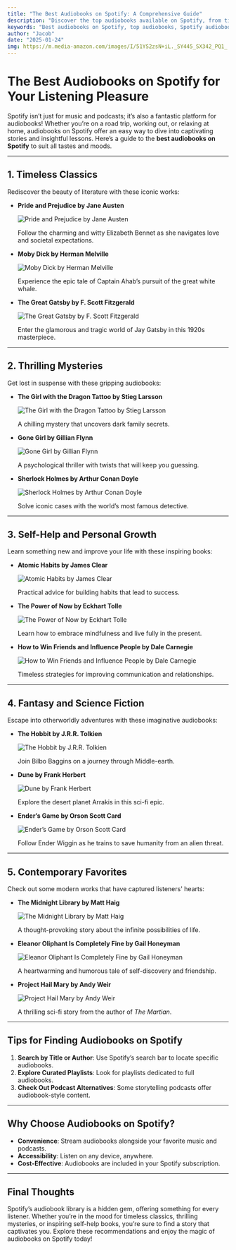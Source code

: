 ```yaml
---
title: "The Best Audiobooks on Spotify: A Comprehensive Guide"
description: "Discover the top audiobooks available on Spotify, from timeless classics to thrilling mysteries and inspiring self-help books."
keywords: "Best audiobooks on Spotify, top audiobooks, Spotify audiobooks, classic audiobooks, mystery audiobooks, self-help audiobooks"
author: "Jacob"
date: "2025-01-24"
img: https://m.media-amazon.com/images/I/51YS2zsN+iL._SY445_SX342_PQ1_.jpg
---
```


# The Best Audiobooks on Spotify for Your Listening Pleasure

Spotify isn’t just for music and podcasts; it’s also a fantastic platform for audiobooks! Whether you’re on a road trip, working out, or relaxing at home, audiobooks on Spotify offer an easy way to dive into captivating stories and insightful lessons. Here’s a guide to the **best audiobooks on Spotify** to suit all tastes and moods.

---

## **1. Timeless Classics**

Rediscover the beauty of literature with these iconic works:

- **Pride and Prejudice by Jane Austen**  

  ![Pride and Prejudice by Jane Austen](https://m.media-amazon.com/images/I/912-WY0+cmL._SY522_.jpg)

  Follow the charming and witty Elizabeth Bennet as she navigates love and societal expectations.

- **Moby Dick by Herman Melville**  

  ![Moby Dick by Herman Melville](https://m.media-amazon.com/images/I/71hoT+tt7CL._SY522_.jpg)

  Experience the epic tale of Captain Ahab’s pursuit of the great white whale.

- **The Great Gatsby by F. Scott Fitzgerald**  

  ![The Great Gatsby by F. Scott Fitzgerald](https://m.media-amazon.com/images/I/61dRoDRubtL._SY522_.jpg)

  Enter the glamorous and tragic world of Jay Gatsby in this 1920s masterpiece.

---

## **2. Thrilling Mysteries**

Get lost in suspense with these gripping audiobooks:

- **The Girl with the Dragon Tattoo by Stieg Larsson**  

  ![The Girl with the Dragon Tattoo by Stieg Larsson](https://m.media-amazon.com/images/I/51L+3fbhYML._SY445_SX342_PQ1_.jpg)

  A chilling mystery that uncovers dark family secrets.

- **Gone Girl by Gillian Flynn**  

  ![Gone Girl by Gillian Flynn](https://m.media-amazon.com/images/I/71jZzl2qXEL._SY522_.jpg)

  A psychological thriller with twists that will keep you guessing.

- **Sherlock Holmes by Arthur Conan Doyle**  

  ![Sherlock Holmes by Arthur Conan Doyle](https://m.media-amazon.com/images/I/51U2nyQ0k1L._SY445_SX342_PQ1_.jpg)

  Solve iconic cases with the world’s most famous detective.

---

## **3. Self-Help and Personal Growth**

Learn something new and improve your life with these inspiring books:

- **Atomic Habits by James Clear**  

  ![Atomic Habits by James Clear](https://m.media-amazon.com/images/I/51804brpYeL._SY445_SX342_PQ1_.jpg)

  Practical advice for building habits that lead to success.

- **The Power of Now by Eckhart Tolle**  

  ![The Power of Now by Eckhart Tolle](https://m.media-amazon.com/images/I/410hw6Q5a9L._SY445_SX342_PQ1_.jpg)

  Learn how to embrace mindfulness and live fully in the present.

- **How to Win Friends and Influence People by Dale Carnegie**  

  ![How to Win Friends and Influence People by Dale Carnegie](https://m.media-amazon.com/images/I/41OksZQYt+L._SY445_SX342_PQ1_.jpg)

  Timeless strategies for improving communication and relationships.

---

## **4. Fantasy and Science Fiction**

Escape into otherworldly adventures with these imaginative audiobooks:

- **The Hobbit by J.R.R. Tolkien**  

  ![The Hobbit by J.R.R. Tolkien](https://m.media-amazon.com/images/I/61Ng-W9EhBL._SY445_SX342_PQ1_.jpg)

  Join Bilbo Baggins on a journey through Middle-earth.

- **Dune by Frank Herbert**  

  ![Dune by Frank Herbert](https://m.media-amazon.com/images/I/41NUm7W1nNL._SY445_SX342_PQ1_.jpg)

  Explore the desert planet Arrakis in this sci-fi epic.

- **Ender’s Game by Orson Scott Card**  

  ![Ender’s Game by Orson Scott Card](https://m.media-amazon.com/images/I/91T-14y8aTL._SY522_.jpg)

  Follow Ender Wiggin as he trains to save humanity from an alien threat.

---

## **5. Contemporary Favorites**

Check out some modern works that have captured listeners' hearts:

- **The Midnight Library by Matt Haig**  

  ![The Midnight Library by Matt Haig](https://m.media-amazon.com/images/I/519oM5hbD1L._SY445_SX342_PQ1_.jpg)

  A thought-provoking story about the infinite possibilities of life.

- **Eleanor Oliphant Is Completely Fine by Gail Honeyman** 

  ![Eleanor Oliphant Is Completely Fine by Gail Honeyman](https://m.media-amazon.com/images/I/81NamvANplL._SY522_.jpg)

  A heartwarming and humorous tale of self-discovery and friendship.

- **Project Hail Mary by Andy Weir**  

  ![Project Hail Mary by Andy Weir](https://m.media-amazon.com/images/I/51YS2zsN+iL._SY445_SX342_PQ1_.jpg)

  A thrilling sci-fi story from the author of *The Martian*.

---

## **Tips for Finding Audiobooks on Spotify**

1. **Search by Title or Author**: Use Spotify’s search bar to locate specific audiobooks.
2. **Explore Curated Playlists**: Look for playlists dedicated to full audiobooks.
3. **Check Out Podcast Alternatives**: Some storytelling podcasts offer audiobook-style content.

---

## **Why Choose Audiobooks on Spotify?**

- **Convenience**: Stream audiobooks alongside your favorite music and podcasts.
- **Accessibility**: Listen on any device, anywhere.
- **Cost-Effective**: Audiobooks are included in your Spotify subscription.

---

## **Final Thoughts**

Spotify’s audiobook library is a hidden gem, offering something for every listener. Whether you’re in the mood for timeless classics, thrilling mysteries, or inspiring self-help books, you’re sure to find a story that captivates you. Explore these recommendations and enjoy the magic of audiobooks on Spotify today!


